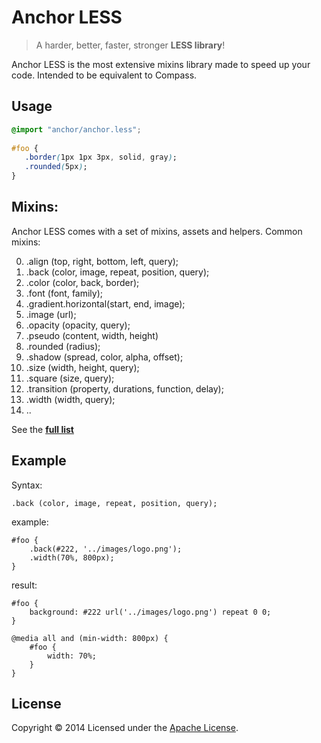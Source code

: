 # Anchor LESS

> A harder, better, faster, stronger **LESS library**!

Anchor LESS is the most extensive mixins library made to speed up your code. Intended to be equivalent to Compass. 

## Usage
```css
@import "anchor/anchor.less";
    
#foo {
   .border(1px 1px 3px, solid, gray);
   .rounded(5px);
}
```

## Mixins:

Anchor LESS comes with a set of mixins, assets and helpers. Common mixins:

00. .align (top, right, bottom, left, query);
00. .back (color, image, repeat, position, query);
00. .color (color, back, border);
00. .font (font, family);
00. .gradient.horizontal(start, end, image);
00. .image (url);
00. .opacity (opacity, query);
00. .pseudo (content, width, height)
00. .rounded (radius);
00. .shadow (spread, color, alpha, offset);
00. .size (width, height, query);
00. .square (size, query);
00. .transition (property, durations, function, delay);
00. .width (width, query);
00. ..

See the **[full list](anchor/fulllist.md)**

  
## Example

Syntax:

    .back (color, image, repeat, position, query);
    
example:

    #foo {
        .back(#222, '../images/logo.png');
        .width(70%, 800px);
    }
    
result:

    #foo {
        background: #222 url('../images/logo.png') repeat 0 0;
    }

    @media all and (min-width: 800px) {
        #foo {
            width: 70%;
        }
    }

## License

Copyright © 2014 Licensed under the [Apache License](license).